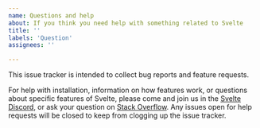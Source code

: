 ```yaml
---
name: Questions and help
about: If you think you need help with something related to Svelte
title: ''
labels: 'Question'
assignees: ''

---
```


This issue tracker is intended to collect bug reports and feature requests.

For help with installation, information on how features work, or questions about specific features of Svelte, please come and join us in the [Svelte Discord](https://svelte.dev/chat), or ask your question on [Stack Overflow](https://stackoverflow.com/questions/tagged/svelte). Any issues open for help requests will be closed to keep from clogging up the issue tracker.
